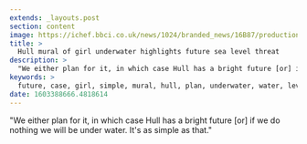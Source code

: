 ```yaml
--- 
extends: _layouts.post 
section: content 
image: https://ichef.bbci.co.uk/news/1024/branded_news/16B87/production/_115036039_mediaitem115036037.jpg 
title: > 
  Hull mural of girl underwater highlights future sea level threat 
description: > 
  "We either plan for it, in which case Hull has a bright future [or] if we do nothing we will be under water.It's as simple as that." 
keywords: > 
  future, case, girl, simple, mural, hull, plan, underwater, water, level, bright, sea, highlights, threat 
date: 1603388666.4818614 
--- 
```

<div><p>"We either plan for it, in which case Hull has a bright future [or] if we do nothing we will be under water. It's as simple as that."</p></div>